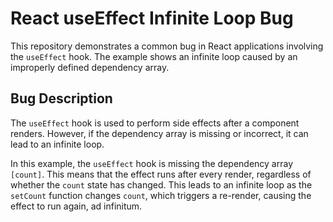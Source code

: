 # React useEffect Infinite Loop Bug

This repository demonstrates a common bug in React applications involving the `useEffect` hook.  The example shows an infinite loop caused by an improperly defined dependency array.

## Bug Description

The `useEffect` hook is used to perform side effects after a component renders. However, if the dependency array is missing or incorrect, it can lead to an infinite loop.

In this example, the `useEffect` hook is missing the dependency array `[count]`.  This means that the effect runs after every render, regardless of whether the `count` state has changed. This leads to an infinite loop as the `setCount` function changes `count`, which triggers a re-render, causing the effect to run again, ad infinitum.